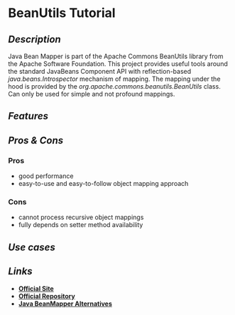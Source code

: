 # BeanUtils Tutorial

## _Description_

Java Bean Mapper is part of the Apache Commons BeanUtils library from the Apache Software Foundation. This project provides useful tools around the standard JavaBeans Component API with reflection-based _java.beans.Introspector_ mechanism of mapping. The mapping under the hood is provided by the _org.apache.commons.beanutils.BeanUtils_ class. Can only be used for simple and not profound mappings.

## _Features_

## _Pros & Cons_

### Pros

* good performance
* easy-to-use and easy-to-follow object mapping approach

### Cons

* cannot process recursive object mappings
* fully depends on setter method availability

## _Use cases_

## _Links_

* [**Official Site**](http://beanmapper.io/)
* [**Official Repository**](https://github.com/42BV/beanmapper)
* [**Java BeanMapper Alternatives**](https://java.libhunt.com/beanmapper-alternatives)

